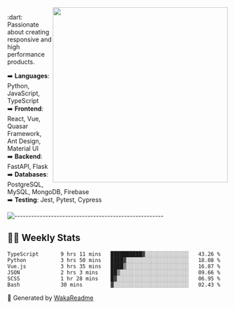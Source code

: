 <img src="https://github-readme-stats.vercel.app/api?username=iguit0&show_icons=true&include_all_commits=true&count_private=true&theme=dracula" min-width="400px" max-width="400px" width="400px" align="right" />

<p align="left"> 
  :dart: Passionate about creating responsive and high performance products.
</p>

<p align="left">
  ➡️ <strong>Languages</strong>: Python, JavaScript, TypeScript<br>
  ➡️ <strong>Frontend</strong>: React, Vue, Quasar Framework, Ant Design, Material UI<br>
  ➡️ <strong>Backend</strong>: FastAPI, Flask<br>
  ➡️ <strong>Databases</strong>: PostgreSQL, MySQL, MongoDB, Firebase<br>
  ➡️ <strong>Testing</strong>: Jest, Pytest, Cypress<br>
</p>

![-----------------------------------------------------](https://raw.githubusercontent.com/andreasbm/readme/master/assets/lines/vintage.png)

## :man_technologist: Weekly Stats
<!--START_SECTION:waka-->

```text
TypeScript       9 hrs 11 mins   ██████████▓░░░░░░░░░░░░░░   43.26 %
Python           3 hrs 50 mins   ████▓░░░░░░░░░░░░░░░░░░░░   18.08 %
Vue.js           3 hrs 35 mins   ████▒░░░░░░░░░░░░░░░░░░░░   16.87 %
JSON             2 hrs 3 mins    ██▒░░░░░░░░░░░░░░░░░░░░░░   09.66 %
SCSS             1 hr 28 mins    █▓░░░░░░░░░░░░░░░░░░░░░░░   06.95 %
Bash             30 mins         ▓░░░░░░░░░░░░░░░░░░░░░░░░   02.43 %
```

<!--END_SECTION:waka-->

🚀 Generated by [WakaReadme](https://github.com/athul/waka-readme)
